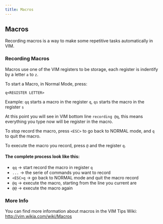 ```yaml
---
title: Macros
---
```


## Macros

Recording macros is a way to make some repetitive tasks automatically in VIM.

### Recording Macros

Macros use one of the VIM registers to be storage, each register is indentify by a letter `a` to `z`.

To start a Macro, in Normal Mode, press:

```vim
q<REGISTER LETTER>
```
Example: `qq` starts a macro in the register `q`, `qs` starts the macro in the register `s`

At this point you will see in VIM bottom line `recording @q`, this means everything you type now will be register in the macro.

To stop record the macro, press `<ESC>` to go back to NORMAL mode, and `q` to quit the macro.

To execute the macro you record, press `@` and the register `q`.

#### The complete process look like this:
- `qq` -> start record the macro in register `q`
- `...` -> the serie of commands you want to record
- `<ESC>q` -> go back to NORMAL mode and quit the macro record
- `@q` -> execute the macro, starting from the line you current are
- `@@` -> execute the macro again

### More Info

You can find more information about macros in the VIM Tips Wiki: 
http://vim.wikia.com/wiki/Macros
